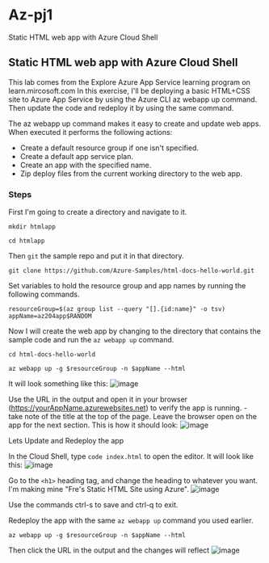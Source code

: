 # Az-pj1
Static HTML web app with Azure Cloud Shell
## Static HTML web app with Azure Cloud Shell
This lab comes from the Explore Azure App Service learning program on learn.mircosoft.com 
In this exercise, I'll be deploying a basic HTML+CSS site to Azure App Service by using the Azure CLI az webapp up command. Then update the code and redeploy it by using the same command.

The az webapp up command makes it easy to create and update web apps. When executed it performs the following actions:
- Create a default resource group if one isn't specified.
- Create a default app service plan.
- Create an app with the specified name.
- Zip deploy files from the current working directory to the web app.

### Steps
First I'm going to create a directory and navigate to it.
```
mkdir htmlapp

cd htmlapp
```

Then `git` the sample repo and put it in that directory. 
```
git clone https://github.com/Azure-Samples/html-docs-hello-world.git
```

Set variables to hold the resource group and app names by running the following commands.
```
resourceGroup=$(az group list --query "[].{id:name}" -o tsv)
appName=az204app$RANDOM
```

Now I will create the web app by changing to the directory that contains the sample code and run the `az webapp up` command.
```
cd html-docs-hello-world

az webapp up -g $resourceGroup -n $appName --html
```

It will look something like this:
![image](https://github.com/Fredamalinda/Az-pj1/assets/108156971/3c24fb9a-19df-41e6-abfa-3b7c84bb1376)


Use the URL in the output and open it in your browser (https://yourAppName.azurewebsites.net) to verify the app is running. - take note of the title at the top of the page. Leave the browser open on the app for the next section. This is how it should look:
![image](https://github.com/Fredamalinda/Az-pj1/assets/108156971/7c2539ab-b9d2-49b2-b992-fe4282017018)


Lets Update and Redeploy the app

In the Cloud Shell, type `code index.html` to open the editor. It will look like this:
![image](https://github.com/Fredamalinda/Az-pj1/assets/108156971/401cd7a2-1c09-4aa8-b15a-5c55813fcd35)

Go to the `<h1>` heading tag, and change the heading to whatever you want. I'm making mine "Fre's Static HTML Site using Azure".
![image](https://github.com/Fredamalinda/Az-pj1/assets/108156971/65a4ce62-0052-4c6c-b411-dab79fdbfbfb)

Use the commands ctrl-s to save and ctrl-q to exit.

Redeploy the app with the same `az webapp up` command you used earlier.
```
az webapp up -g $resourceGroup -n $appName --html
```

Then click the URL in the output and the changes will reflect 
![image](https://github.com/Fredamalinda/Az-pj1/assets/108156971/e12c5692-ad61-4286-9324-14a1e2fba737)















